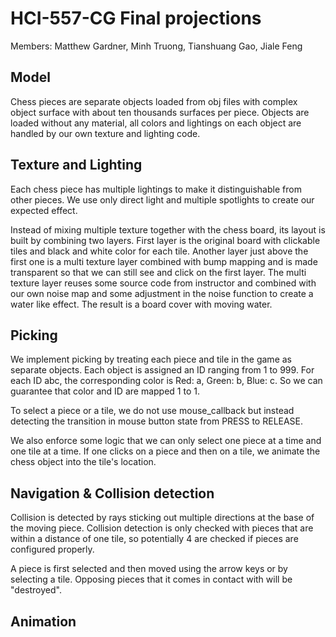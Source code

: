 # HCI-557-CG Final projections
Members: Matthew Gardner, Minh Truong, Tianshuang Gao, Jiale Feng

## Model
Chess pieces are separate objects loaded from obj files with complex object surface with about ten thousands surfaces per piece. Objects are loaded without any material, all colors and lightings on each object are handled by our own texture and lighting code.

## Texture and Lighting
Each chess piece has multiple lightings to make it distinguishable from other pieces. We use only direct light and multiple spotlights to create our expected effect.

Instead of mixing multiple texture together with the chess board, its layout is built by combining two layers. First layer is the original board with clickable tiles and black and white color for each tile. Another layer just above the first one is a multi texture layer combined with bump mapping and is made transparent so that we can still see and click on the first layer. The multi texture layer reuses some source code from instructor and combined with our own noise map and some adjustment in the noise function to create a water like effect. The result is a board cover with moving water.

## Picking
We implement picking by treating each piece and tile in the game as separate objects. Each object is assigned an ID ranging from 1 to 999. For each ID abc, the corresponding color is Red: a, Green: b, Blue: c. So we can guarantee that color and ID are mapped 1 to 1.

To select a piece or a tile, we do not use mouse_callback but instead detecting the transition in mouse button state from PRESS to RELEASE.

 We also enforce some logic that we can only select one piece at a time and one tile at a time. If one clicks on a piece and then on a tile, we animate the chess object into the tile's location.

## Navigation & Collision detection
Collision is detected by rays sticking out multiple directions at the base of the moving piece. Collision detection is only checked with pieces that are within a distance of one tile, so potentially 4 are checked if pieces are configured properly.

A piece is first selected and then moved using the arrow keys or by selecting a tile. Opposing pieces that it comes in contact with will be "destroyed".

## Animation
